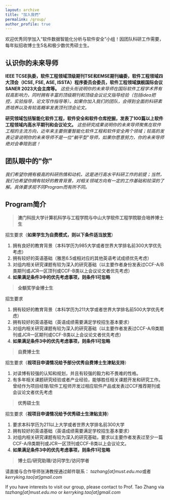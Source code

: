 ```yaml
---
layout: archive
title: "加入我們"
permalink: /group/
author_profile: true
---
```

欢迎优秀同学加入“软件数据智能化分析与软件安全”小组！因团队科研工作需要，每年拟招收博士生5名和极少数优秀硕士生。

认识你的未来导师
------
**IEEE TCSE执委，软件工程领域顶级期刊TSE和EMSE期刊编委，软件工程领域四大顶会（ICSE, FSE, ASE, ISSTA）程序委员会委员，软件工程领域旗舰国际会议SANER 2023大会主席等。** 
*这些头衔说明你的未来导师在国际软件工程学术界有较高影响力，同时拥有丰富的顶级期刊和顶级会议论文指导经验（包括idea把控，实验指导，论文写作指导等）。如果你加入我们的团队，会得到全面的科研素质培养以及有较高概率发表顶刊顶会论文。*

**研究领域包括智能化软件工程，软件安全和软件仓库挖掘，发表了100篇以上软件工程领域内高水平期刊和会议论文。**
*这些研究成果说明你的未来导师聚焦在软件工程的主流方向，近年来主要侧重智能化软件工程和软件安全两个领域；较高的发表记录说明你的未来导师不是一位“躺平型”导师，如果你愿意努力，你的未来导师绝对会奉陪到底！*

团队眼中的"你"
------
*我们希望你拥有极高的科研热情和动机，这是进行高水平科研工作的前提；当然，我们也希望你拥有较好的教育背景，对相关领域方向有一定的工作基础和较深的了解。具体要求视不同Program而有所不同。*

Program简介
------
>**澳门科技大学计算机科学与工程学院与中山大学软件工程学院联合培养博士生**

招生要求（**如果学生为自费模式，则以下条件适当放宽**）
1. 拥有良好的教育背景（本科学历为985大学或者世界大学排名前300大学优先考虑）
2. 拥有较好的英语基础（雅思6.5或相对应的其他英语考试成绩优先考虑）
3. 对组内相关研究课题有较为深入的研究基础（以主要作者身份发表过CCF-A/B类期刊或JCR一区顶刊或CCF-B类以上会议论文者优先考虑）
4. **如果满足条件3中的优先考虑事项，则条件1可忽略**


>**全额奖学金博士生**

招生要求
1. 拥有较好的教育背景（本科学历为211大学或者世界大学排名前500大学优先考虑）
2. 拥有较好的英语基础（英语成绩需要满足学校招生基本要求）
3. 对组内相关研究课题有较为深入的研究基础（以主要作者发表过CCF-A/B类期刊或JCR一区期刊或CCF-B类以上会议论文者优先考虑）
4. **如果满足条件3中的优先考虑事项，则条件1可忽略**

>**自费博士生**

招生要求（**视项目申请情况给予部分优秀自费博士生津贴支持**）
1. 对读博有较强的认知和规划，并且有较强的毅力和不畏难的性格。
2. 有多年相关课题研究经验或者产业经验，能够胜任相关课题开发和研究工作。曾经作为项目经理/软件工程师开发过相应软件产品或发表过CCF推荐期刊或会议论文者优先考虑

>**优秀硕士生**

招生要求（**视项目申请情况给予优秀硕士生津贴支持**）
1. 要求本科学历为211以上大学或者世界大学排名前300大学
2. 拥有较好的英语基础（英语成绩需要满足学校招生基本要求）
3. 对组内相关研究课题有较为深入的研究基础，要求以主要作者发表过至少一篇CCF-A/B类期刊或JCR一区顶刊或CCF-B类以上会议论文。
4. **如果满足条件3中的优先考虑事项，则条件1可忽略**

>**博士后/研究助理/访问学生/访问学者**

请直接与合作导师张涛教授通过邮件联系： *tazhang[at]must.edu.mo*或者*kerryking.tao[at]gmail.com*

If you have interests to visit our group, please contact to Prof. Tao Zhang via *tazhang[at]must.edu.mo* or *kerryking.tao[at]gmail.com*






